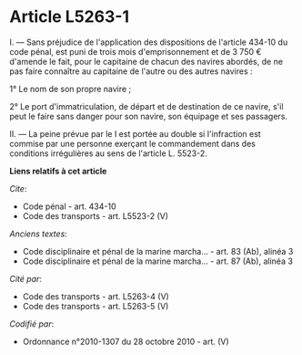 # Article L5263-1

I. ― Sans préjudice de l'application des dispositions de l'article 434-10 du code pénal, est puni de trois mois
d'emprisonnement et de 3 750 € d'amende le fait, pour le capitaine de chacun des navires abordés, de ne pas faire connaître
au capitaine de l'autre ou des autres navires : 

1° Le nom de son propre navire ; 

2° Le port d'immatriculation, de départ et de destination de ce navire, s'il peut le faire sans danger pour son navire, son
équipage et ses passagers. 

II. ― La peine prévue par le I est portée au double si l'infraction est commise par une personne exerçant le commandement
dans des conditions irrégulières au sens de l'article L. 5523-2.

**Liens relatifs à cet article**

_Cite_:

  - Code pénal - art. 434-10
  - Code des transports - art. L5523-2 (V)

_Anciens textes_:

  - Code disciplinaire et pénal de la marine marcha... - art. 83 (Ab), alinéa 3
  - Code disciplinaire et pénal de la marine marcha... - art. 87 (Ab), alinéa 3

_Cité par_:

  - Code des transports - art. L5263-4 (V)
  - Code des transports - art. L5263-5 (V)

_Codifié par_:

  - Ordonnance n°2010-1307 du 28 octobre 2010 - art. (V)
